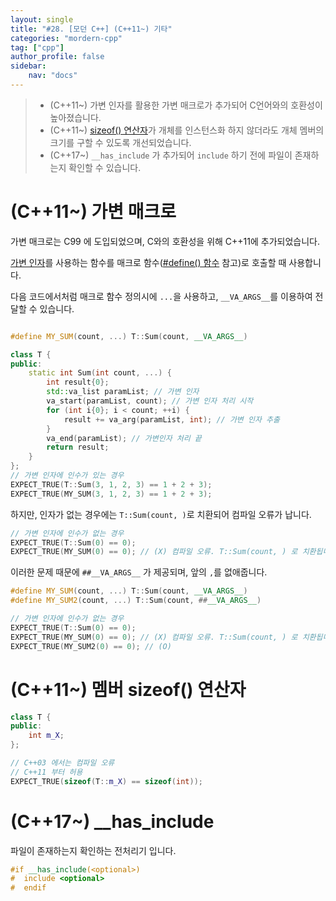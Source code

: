 ```yaml
---
layout: single
title: "#28. [모던 C++] (C++11~) 기타"
categories: "mordern-cpp"
tag: ["cpp"]
author_profile: false
sidebar: 
    nav: "docs"
---
```


> * (C++11~) 가변 인자를 활용한 가변 매크로가 추가되어 C언어와의 호환성이 높아졌습니다.
> * (C++11~) [sizeof() 연산자](https://tango1202.github.io/classic-cpp-guide/classic-cpp-guide-operators/#sizeof-%EC%97%B0%EC%82%B0%EC%9E%90)가 개체를 인스턴스화 하지 않더라도 개체 멤버의 크기를 구할 수 있도록 개선되었습니다.
> * (C++17~) `__has_include` 가 추가되어 `include` 하기 전에 파일이 존재하는지 확인할 수 있습니다.

# (C++11~) 가변 매크로

가변 매크로는 C99 에 도입되었으며, C와의 호환성을 위해 C++11에 추가되었습니다.

[가변 인자](https://tango1202.github.io/classic-cpp-guide/classic-cpp-guide-function/#%EC%9D%B8%EC%9E%90%EB%A7%A4%EA%B0%9C%EB%B3%80%EC%88%98-parameter)를 사용하는 함수를 매크로 함수([#define() 함수](https://tango1202.github.io/classic-cpp-guide/classic-cpp-guide-preprocessor/#define-%ED%95%A8%EC%88%98) 참고)로 호출할 때 사용합니다.

다음 코드에서처럼 매크로 함수 정의시에 `...`을 사용하고, `__VA_ARGS__`를 이용하여 전달할 수 있습니다.

```cpp

#define MY_SUM(count, ...) T::Sum(count, __VA_ARGS__)

class T {
public:
    static int Sum(int count, ...) {
        int result{0};
        std::va_list paramList; // 가변 인자
        va_start(paramList, count); // 가변 인자 처리 시작
        for (int i{0}; i < count; ++i) {
            result += va_arg(paramList, int); // 가변 인자 추출
        }
        va_end(paramList); // 가변인자 처리 끝
        return result;       
    }
};
// 가변 인자에 인수가 있는 경우
EXPECT_TRUE(T::Sum(3, 1, 2, 3) == 1 + 2 + 3);
EXPECT_TRUE(MY_SUM(3, 1, 2, 3) == 1 + 2 + 3);
```

하지만, 인자가 없는 경우에는 `T::Sum(count, )`로 치환되어 컴파일 오류가 납니다.

```cpp
// 가변 인자에 인수가 없는 경우
EXPECT_TRUE(T::Sum(0) == 0);
EXPECT_TRUE(MY_SUM(0) == 0); // (X) 컴파일 오류. T::Sum(count, ) 로 치환됩니다.
```

이러한 문제 때문에 `##__VA_ARGS__` 가 제공되며, 앞의 `,`를 없애줍니다.

```cpp
#define MY_SUM(count, ...) T::Sum(count, __VA_ARGS__)
#define MY_SUM2(count, ...) T::Sum(count, ##__VA_ARGS__)

// 가변 인자에 인수가 없는 경우
EXPECT_TRUE(T::Sum(0) == 0);
EXPECT_TRUE(MY_SUM(0) == 0); // (X) 컴파일 오류. T::Sum(count, ) 로 치환됩니다.
EXPECT_TRUE(MY_SUM2(0) == 0); // (O) 
```

# (C++11~) 멤버 sizeof() 연산자

```cpp
class T {
public:
    int m_X;
};

// C++03 에서는 컴파일 오류
// C++11 부터 허용
EXPECT_TRUE(sizeof(T::m_X) == sizeof(int));
```

# (C++17~) __has_include

파일이 존재하는지 확인하는 전처리기 입니다.

```cpp
#if __has_include(<optional>)
#  include <optional>
#  endif
```